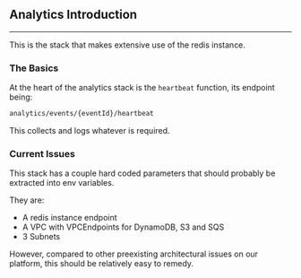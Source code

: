 ## Analytics Introduction

---

This is the stack that makes extensive use of the redis instance.

### The Basics

At the heart of the analytics stack is the `heartbeat` function, its endpoint being:

```txt
analytics/events/{eventId}/heartbeat
```

This collects and logs whatever is required.

### Current Issues

This stack has a couple hard coded parameters that should probably be extracted into env variables.

They are:

- A redis instance endpoint
- A VPC with VPCEndpoints for DynamoDB, S3 and SQS
- 3 Subnets

However, compared to other preexisting architectural issues on our platform, this should be
relatively easy to remedy.
